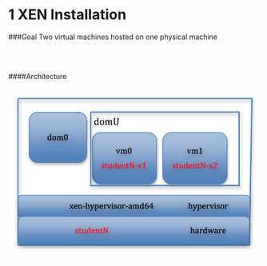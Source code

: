 # 1 XEN Installation

###Goal
Two virtual machines hosted on one physical machine

<br/>
<br/>



####Architecture

![](https://raw.githubusercontent.com/congqiyuan/tutorial/master/xen_installation/1.png)
